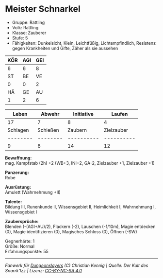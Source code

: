 # Meister Schnarkel  
- Gruppe: Rattling  
- Volk: Rattling  
- Klasse: Zauberer  
- Stufe: 5  
- Fähigkeiten: Dunkelsicht, Klein, Leichtfüßig, Lichtempfindlich, Resistenz gegen Krankheiten und Gifte, Zäher als sie aussehen  


| KÖR | AGI | GEI |  
| --- | --- | --- |  
| 6   | 6   | 8   |
| ST  | BE  | VE  |  
| 0   | 0   | 2   |
| HÄ  | GE  | AU  |  
| 1   | 2   | 6   |


| Leben    | Abwehr   | Initiative | Laufen     |
| -------- | -------- | ---------- | ---------- |
| 17       | 7        | 8          | 4          |
| Schlagen | Schießen | Zaubern    | Zielzauber |
| -------- | -------- | ---------- | ---------- |
| 9        | 8        | 14         | 12         |

**Bewaffnung:**  
mag. Kampfstab (2h) +2 (WB+3, INI+2, GA-2, Zielzauber +1, Zielzauber +1)

**Panzerung:**  
Robe

**Ausrüstung:**  
Amulett (Wahrnehmung +II)

**Talente:**  
Bildung III, Runenkunde II, Wissensgebiet II, Heimlichkeit I, Wahrnehmung I, Wissensgebiet I

**Zaubersprüche:**  
Blenden (-(AGI+AU)/2), Flackern (-2), Lauschen (-1/10m), Magie entdecken (0), Magie identifizieren (0), Magisches Schloss (0), Öffnen (-SW)

Gegnerhärte: 1  
Größe: Normal  
Erfahrungspunkte: 55  



___
*Fanwerk für [Dungeonslayers](https://www.dungeonslayers.net/) (C) Christian Kennig | Quelle: Der Kult des Snarrk'Izz | Lizenz: [CC-BY-NC-SA 4.0](https://creativecommons.org/licenses/by-nc-sa/4.0/deed.de)*